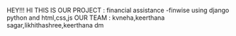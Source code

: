HEY!!! HI THIS IS OUR PROJECT : financial assistance -finwise
using django python and html,css,js
OUR TEAM : kvneha,keerthana sagar,likhithashree,keerthana dm
